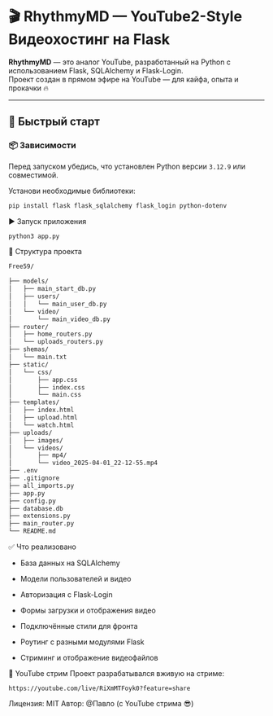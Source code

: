 # 🎬 RhythmyMD — YouTube2-Style Видеохостинг на Flask

**RhythmyMD** — это аналог YouTube, разработанный на Python с использованием Flask, SQLAlchemy и Flask-Login.  
Проект создан в прямом эфире на YouTube — для кайфа, опыта и прокачки 🔥

---

## 🚀 Быстрый старт

### 📦 Зависимости

Перед запуском убедись, что установлен Python версии `3.12.9` или совместимой.

Установи необходимые библиотеки:

```bash
pip install flask flask_sqlalchemy flask_login python-dotenv
```
▶️ Запуск приложения
```bash
python3 app.py
```

📁 Структура проекта
```markdown
Free59/

├── models/
│   ├── main_start_db.py
│   ├── users/
│   │   └── main_user_db.py
│   └── video/
│       └── main_video_db.py
├── router/
│   ├── home_routers.py
│   └── uploads_routers.py
├── shemas/
│   └── main.txt
├── static/
│   └── css/
│       ├── app.css
│       ├── index.css
│       └── main.css
├── templates/
│   ├── index.html
│   ├── upload.html
│   └── watch.html
├── uploads/
│   ├── images/
│   └── videos/
│       ├── mp4/
│       └── video_2025-04-01_22-12-55.mp4
├── .env
├── .gitignore
├── all_imports.py
├── app.py
├── config.py
├── database.db
├── extensions.py
├── main_router.py
└── README.md
```

✅ Что реализовано
- База данных на SQLAlchemy

- Модели пользователей и видео

- Авторизация с Flask-Login

- Формы загрузки и отображения видео

- Подключённые стили для фронта

- Роутинг с разными модулями Flask

- Стриминг и отображение видеофайлов


🔴 YouTube стрим
Проект разрабатывался вживую на стриме:
```📺 Смотреть запись
https://youtube.com/live/RiXmMTFoyk0?feature=share
```

Лицензия: MIT
Автор: @Павло (с YouTube стрима 😎)
